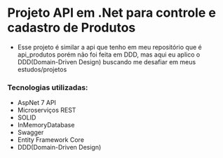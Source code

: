 # Projeto API em .Net para controle e cadastro de Produtos

* Esse projeto é similar a api que tenho em meu repositório que é api_produtos porém não foi feita em DDD, mas aqui eu aplico o DDD(Domain-Driven Design) buscando me desafiar em meus estudos/projetos

### Tecnologias utilizadas:
* AspNet 7 API
* Microserviços REST
* SOLID
* InMemoryDatabase
* Swagger
* Entity Framework Core 
* DDD(Domain-Driven Design)
